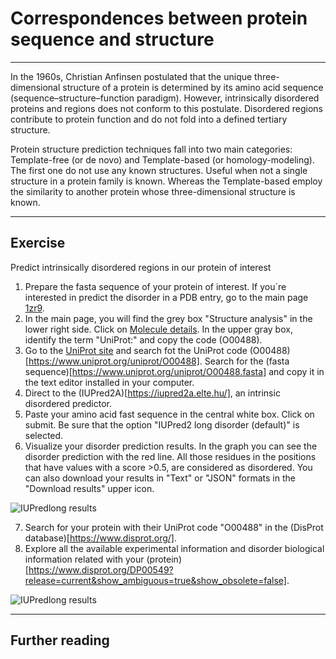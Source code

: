 # Correspondences between protein sequence and structure
_____
In the 1960s, Christian Anfinsen postulated that the unique three-dimensional structure of a protein is determined by its amino acid sequence (sequence–structure–function paradigm). However, intrinsically disordered proteins and regions does not conform to this postulate. Disordered regions contribute to protein function and do not fold into a defined tertiary structure.

Protein structure prediction techniques fall into two main categories: Template-free (or de novo) and Template-based (or homology-modeling). The first one do not use any known structures. Useful when not a single structure in a protein family is known. Whereas the Template-based employ the similarity to another protein whose three-dimensional structure is known. 

 
_______
## Exercise 
Predict intrinsically disordered regions in our protein of interest
1. Prepare the fasta sequence of your protein of interest. If you´re interested in predict the disorder in a PDB entry, go to the main page [1zr9](https://www.ebi.ac.uk/pdbe/entry/pdb/1zr9).
2. In the main page, you will find the grey box "Structure analysis" in the lower right side. Click on [Molecule details](https://www.ebi.ac.uk/pdbe/entry/pdb/1zr9/protein/1). In the upper gray box, identify the term "UniProt:" and copy the code (O00488).
3. Go to the [UniProt site](https://www.uniprot.org/) and search fot the UniProt code (O00488)[https://www.uniprot.org/uniprot/O00488]. Search for the (fasta sequence)[https://www.uniprot.org/uniprot/O00488.fasta] and copy it in the text editor installed in your computer.
4. Direct to the (IUPred2A)[https://iupred2a.elte.hu/], an intrinsic disordered predictor.
5. Paste your amino acid fast sequence in the central white box. Click on submit. Be sure that the option "IUPred2 long disorder (default)" is selected.
6. Visualize your disorder prediction results. In the graph you can see the disorder prediction with the red line. All those residues in the positions that have values with a score >0.5, are considered as disordered. You can also download your results in "Text" or "JSON" formats in the "Download results" upper icon.
 
 ![IUPredlong results](https://github.com/Claualvarez/ECCB2020/blob/master/Figures/iupred_graphO00488results.png?raw=true)

7. Search for your protein with their UniProt code "O00488" in the (DisProt database)[https://www.disprot.org/]. 
8. Explore all the available experimental information and disorder biological information related with your (protein)[https://www.disprot.org/DP00549?release=current&show_ambiguous=true&show_obsolete=false].

 ![IUPredlong results](https://github.com/Claualvarez/ECCB2020/blob/master/Figures/DisProt_O00488.png?raw=true)
 

_______
## Further reading
 












